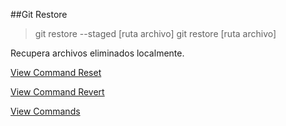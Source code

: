 ##Git Restore

> git restore --staged [ruta archivo]
> git restore [ruta archivo]

Recupera archivos eliminados localmente.

[View Command Reset](Reset.md)

[View Command Revert](Revert.md)

[View Commands](../Commands.md)